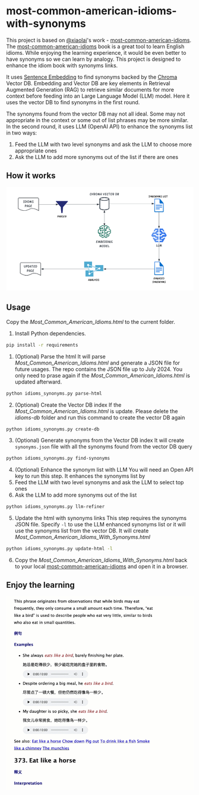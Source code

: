 # most-common-american-idioms-with-synonyms

This project is based on [@xiaolai](https://github.com/xiaolai)'s work -  [most-common-american-idioms](https://github.com/xiaolai/most-common-american-idioms). The [most-common-american-idioms](https://github.com/xiaolai/most-common-american-idioms) book is a great tool to learn English idioms. While enjoying the learning experience, it would be even better to have synonyms so we can learn by analogy. This project is designed to enhance the idiom book with synonyms links. 

It uses [Sentence Embedding](https://en.wikipedia.org/wiki/Sentence_embedding) to find synonyms backed by the [Chroma](https://docs.trychroma.com/) Vector DB. Embedding and Vector DB are key elements in Retrieval Augmented Generation (RAG) to retrieve similar documents for more context before feeding into an Large Language Model (LLM) model. Here it uses the vector DB to find synonyms in the first round.

The synonyms found from the vector DB may not all ideal. Some may not appropriate in the context or some out of list phrases may be more similar. In the second round, it uses LLM (OpenAI API) to enhance the synonyms list in two ways:
1. Feed the LLM with two level synonyms and ask the LLM to choose more appropriate ones
2. Ask the LLM to add more synonyms out of the list if there are ones


## How it works
<p align="center">
  <img src="images/workflow.png">
</p>

## Usage

Copy the *Most_Common_American_Idioms.html* to the current folder. 

1. Install Python dependencies. 
```bash
pip install -r requirements
```

1. (Optional) Parse the html
It will parse *Most_Common_American_Idioms.html* and generate a JSON file for future usages. The repo contains the JSON file up to July 2024. You only need to prase again if the *Most_Common_American_Idioms.html* is updated afterward. 
```bash
python idioms_synonyms.py parse-html
```

2. (Optional) Create the Vector DB index
If the *Most_Common_American_Idioms.html* is update. Please delete the *idioms-db* folder and run this command to create the vector DB again
```bash
python idioms_synonyms.py create-db
```

3. (Optional) Generate synonyms from the Vector DB index 
It will create `synonyms.json` file with all the synonyms found from the vector DB query

```bash
python idioms_synonyms.py find-synonyms
```

4. (Optional) Enhance the synonym list with LLM 
You will need an Open API key to run this step. It enhances the synonyms list by
1. Feed the LLM with two level synonyms and ask the LLM to select top ones
2. Ask the LLM to add more synonyms out of the list
```bash
python idioms_synonyms.py llm-refiner
```

5. Update the html with synonyms links
This step requires the synonyms JSON file. Specify `-l` to use the LLM enhanced synonyms list or it will use the synonyms list from the vector DB. It will create *Most_Common_American_Idioms_With_Synonyms.html*
```bash
python idioms_synonyms.py update-html -l
```

6. Copy the *Most_Common_American_Idioms_With_Synonyms.html* back to your local [most-common-american-idioms](https://github.com/xiaolai/most-common-american-idioms) and open it in a browser. 

## Enjoy the learning
<p align="center">
  <img src="images/demo.gif">
</p>